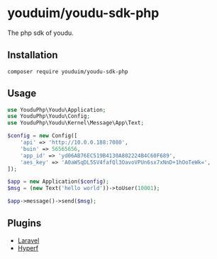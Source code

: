 # youduim/youdu-sdk-php

The php sdk of youdu.

## Installation

```shell
composer require youduim/youdu-sdk-php
```

## Usage

```php
use YouduPhp\Youdu\Application;
use YouduPhp\Youdu\Config;
use YouduPhp\Youdu\Kernel\Message\App\Text;

$config = new Config([
    'api' => 'http://10.0.0.188:7080',
    'buin' => 56565656,
    'app_id' => 'yd06AB76EC519B4130A802224B4C60F689',
    'aes_key' => 'A0aWSqDL5SV4fafQl3OavoVPUn6sx7xNnD+1hOoTeWk=',
]);

$app = new Application($config);
$msg = (new Text('hello world'))->toUser(10001);

$app->message()->send($msg);
```

## Plugins

- [Laravel](https://github.com/youduphp/laravel-youdu)
- [Hyperf](https://github.com/youduphp/hyperf-youdu)
